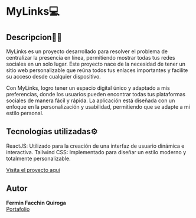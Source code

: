 # MyLinks💻

## Descripcion🙌🏼 

MyLinks es un proyecto desarrollado para resolver el problema de centralizar la presencia en línea, permitiendo mostrar todas tus redes sociales en un solo lugar. Este proyecto nace de la necesidad de tener un sitio web personalizable que reúna todos tus enlaces importantes y facilite su acceso desde cualquier dispositivo.

Con MyLinks, logro tener un espacio digital único y adaptado a mis preferencias, donde los usuarios pueden encontrar todas tus plataformas sociales de manera fácil y rápida. La aplicación está diseñada con un enfoque en la personalización y usabilidad, permitiendo que se adapte a mi estilo personal.

## Tecnologías utilizadas⚙️
ReactJS: Utilizado para la creación de una interfaz de usuario dinámica e interactiva.
Tailwind CSS: Implementado para diseñar un estilo moderno y totalmente personalizable.

[Visita el proyecto aquí](https://links-fermin.netlify.app/)

## Autor
**Fermin Facchin Quiroga**  
[Portafolio](https://ferminfacchin.website)
